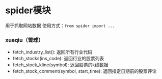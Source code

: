# spider模块

用于抓取网站数据
使用方式：`from spider import ...`

### xueqiu（雪球）
- fetch_industry_list(): 返回所有行业代码
- fetch_stocks(ins_code): 返回行业的股票列表
- fetch_stock_kline(symbol): 返回股票的k线数据
- fetch_stock_comment(symbol, start_time): 返回指定日期前的股票评论

